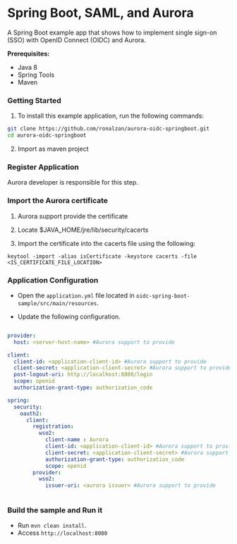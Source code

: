 # Spring Boot, SAML, and Aurora

A Spring Boot example app that shows how to implement single sign-on (SSO) with OpenID Connect (OIDC) and Aurora.

**Prerequisites:** 

- Java 8
- Spring Tools
- Maven

### Getting Started

1) To install this example application, run the following commands:

```bash
git clone https://github.com/ronalzan/aurora-oidc-springboot.git
cd aurora-oidc-springboot
```

2) Import as maven project

### Register Application

Aurora developer is responsible for this step.

### Import the Aurora certificate

1. Aurora support provide the certificate

2. Locate $JAVA_HOME/jre/lib/security/cacerts

3. Import the certificate into the cacerts file using the following:

```shell
keytool -import -alias isCertificate -keystore cacerts -file <IS_CERTIFICATE_FILE_LOCATION>
```
                        
### Application Configuration
  
- Open the `application.yml` file located in `oidc-spring-boot-sample/src/main/resources`.
  
- Update the following configuration. 
  
```yaml

provider:
  host: <server-host-name> #Aurora support to provide

client:
  client-id: <application-client-id> #Aurora support to provide
  client-secret: <application-client-secret> #Aurora support to provide
  post-logout-uri: http://localhost:8080/login
  scope: openid
  authorization-grant-type: authorization_code

spring:
  security:
    oauth2:
      client:
        registration:
          wso2:
            client-name : Aurora
            client-id: <application-client-id> #Aurora support to provide
            client-secret: <application-client-secret> #Aurora support to provide
            authorization-grant-type: authorization_code
            scope: openid
        provider:
          wso2:
            issuer-uri: <aurora issuer> #Aurora support to provide
 
```

### Build the sample and Run it
  
  - Run `mvn clean install`. 
  - Access `http://localhost:8080` 
